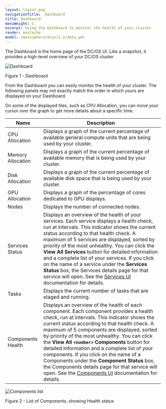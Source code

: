 ```yaml
---
layout: layout.pug
navigationTitle:  Dashboard
title: Dashboard
menuWeight: 1
excerpt: Using the Dashboard to monitor the health of your cluster
render: mustache
model: /mesosphere/dcos/2.2/data.yml
---
```

The Dashboard is the home page of the DC/OS UI. Like a snapshot, it provides a high-level overview of your DC/OS cluster. 

![Dashboard](/mesosphere/dcos/2.2/img/GUI-Dashboard.png)

Figure 1 - Dashboard


From the Dashboard you can easily monitor the health of your cluster. The following panels may not exactly match the order in which yours are displayed on your Dashboard.

On some of the displayed tiles, such as CPU Allocation, you can move your cursor over the graph to get more details about a specific time.

| Name | Description |
|-----|-----|
| CPU Allocation |Displays a graph of the current percentage of available general compute units that are being used by your cluster.|
| Memory Allocation | Displays a graph of the current percentage of available memory that is being used by your cluster.|
| Disk Allocation | Displays a graph of the current percentage of available disk space that is being used by your cluster. |
| GPU Allocation | Displays a graph of the percentage of cores dedicated to GPU displays. |
| Nodes | Displays the number of connected nodes. |
| Services Status | Displays an overview of the health of your services. Each service displays a health check, run at intervals. This indicator shows the current status according to that health check. A maximum of 5 services are displayed, sorted by priority of the most unhealthy. You can click the **View All Services** button for detailed information and a complete list of your services. If you click on the name of a service under the **Services Status** box, the Services details page for that service will open. See the [Services UI](/mesosphere/dcos/2.2/gui/services/) documentation for details.|
| Tasks | Displays the current number of tasks that are staged and running. |
| Components Health | Displays an overview of the health of each component. Each component provides a health check, run at intervals. This indicator shows the current status according to that health check. A maximum of 5 components are displayed, sorted by priority of the most unhealthy. You can click the **View All `<number>` Components** button for detailed information and a complete list of your components. If you click on the name of a Components under the **Component Status** box, the Components details page for that service will open. See the [Components UI](/mesosphere/dcos/2.2/gui/components/) documentation for details. |

![Components list](/mesosphere/dcos/2.2/img/GUI-Components-Main_View.png)

Figure 2 - List of Components, showing Health status


